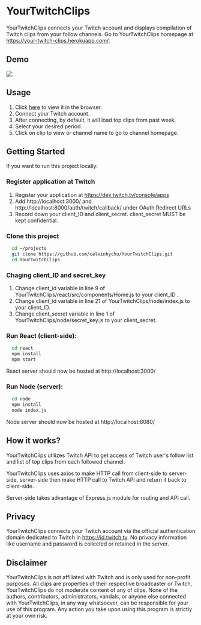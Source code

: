 # YourTwitchClips

YourTwitchClips connects your Twitch account and displays compilation of Twitch clips from your follow channels. Go to YourTwitchClips homepage at https://your-twitch-clips.herokuapp.com/.

## Demo 
<img src="./misc/demo.gif"/>

## Usage

1. Click [here](https://your-twitch-clips.herokuapp.com/) to view it in the browser.
2. Connect your Twitch account.
3. After connecting, by default, it will load top clips from past week.
4. Select your desired period.
5. Click on clip to view or channel name to go to channel homepage.

## Getting Started
If you want to run this project locally:

### Register application at Twitch
1. Register your application at https://dev.twitch.tv/console/apps
2. Add http://localhost:3000/ and http://localhost:8000/auth/twitch/callback/ under OAuth Redirect URLs
3. Record down your client_ID and client_secret. client_secret MUST be kept confidential.

### Clone this project

```bash
  cd ~/projects
  git clone https://github.com/calvinhychu/YourTwitchClips.git
  cd YourTwitchClips
```
### Chaging client_ID and secret_key
1. Change client_id variable in line 9 of YourTwitchClips/react/src/components/Home.js to your client_ID .
2. Change client_id variable in line 21 of YourTwitchClips/node/index.js to your client_ID.
3. Change client_secret variable in line 1 of YourTwitchClips/node/secret_key.js to your client_secret.

### Run React (client-side):

```bash
  cd react
  npm install
  npm start
```
React server should now be hosted at http://localhost:3000/

### Run Node (server):

```bash
  cd node
  npm install
  node index.js
```
Node server should now be hosted at http://localhost:8080/


## How it works?
YourTwitchClips utilizes Twitch API to get access of Twitch user's follow list and list of top clips from each followed channel. 

YourTwitchClips uses axios to make HTTP call from client-side to server-side, server-side then make HTTP call to Twitch API and return it back to client-side.

Server-side takes advantage of Express.js module for routing and API call. 


## Privacy
YourTwitchClips connects your Twitch account via the official authentication domain dedicated to Twitch in https://id.twitch.tv. No privacy information like username and password is collected or retained in the server.

## Disclaimer
YourTwitchClips is not affiliated with Twitch and is only used for non-profit purposes. All clips are properties of their respective broadcaster or Twitch, YourTwitchClips do not moderate content of any of clips. None of the authors, contributors, administrators, vandals, or anyone else connected with YourTwitchClips, in any way whatsoever, can be responsible for your use of this program. Any action you take upon using this program is strictly at your own risk.